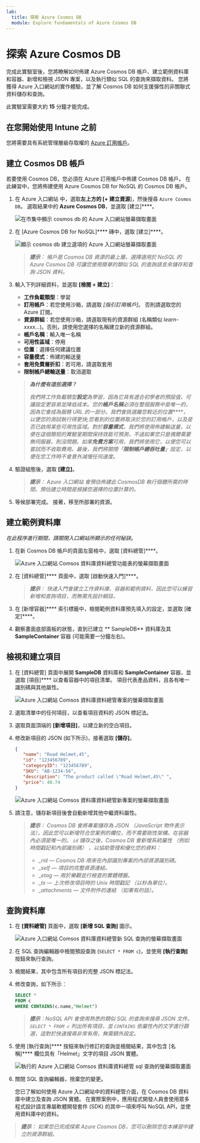 ```yaml
---
lab:
  title: 探索 Azure Cosmos DB
  module: Explore fundamentals of Azure Cosmos DB
---
```

# 探索 Azure Cosmos DB

完成此實驗室後，您將瞭解如何佈建 Azure Cosmos DB 帳戶、建立範例資料庫和容器、新增和檢視 JSON 專案，以及執行類似 SQL 的查詢來擷取資料。 您將獲得 Azure 入口網站的實作體驗，並了解 Cosmos DB 如何支援彈性的非關聯式資料儲存和查詢。

此實驗室需要大約 **15** 分鐘才能完成。

## 在您開始使用 Intune 之前

您將需要具有系統管理層級存取權的 [Azure 訂用帳戶](https://azure.microsoft.com/free)。

## 建立 Cosmos DB 帳戶

若要使用 Cosmos DB，您必須在 Azure 訂用帳戶中佈建 Cosmos DB 帳戶。 在此練習中，您將佈建使用 Azure Cosmos DB for NoSQL 的 Cosmos DB 帳戶。

1. 在 Azure 入口網站 中，選取**左上方的 [+ 建立資源**]，然後搜尋 `Azure Cosmos DB`。  選取結果中的 **Azure Cosmos DB**，並選取 [建立]****。

    ![在市集中顯示 cosmos db 的 Azure 入口網站螢幕擷取畫面](images/cosmosdb-marketplace.png)

1. 在 [Azure Cosmos DB for NoSQL]**** 磚中，選取 [建立]****。

    ![顯示 cosmos db 建立選項的 Azure 入口網站螢幕擷取畫面](images/cosmosdb-nosql-create.png)
   
    > _**提示**： 帳戶是 Cosmos DB 資源的最上層。選擇適用於 NoSQL 的 Azure Cosmos DB 可讓您使用簡單的類似 SQL 的查詢語言來儲存和查詢 JSON 資料。_

1. 輸入下列詳細資料，並選取 **[檢閱 + 建立]**：
   
    - **工作負載類型**：學習
    - **訂用帳戶**：若您使用沙箱，請選取 *[指引訂用帳戶]*。 否則請選取您的 Azure 訂閱。
    - **資源群組**：若您使用沙箱，請選取現有的資源群組 (名稱類似 *learn-xxxx...*)。否則，請使用您選擇的名稱建立新的資源群組。
    - **帳戶名稱**：輸入唯一名稱
    - **可用性區域**：停用
    - **位置**：選擇任何建議位置
    - **容量模式**：佈建的輸送量
    - **套用免費層折扣**：若可用，請選取套用
    - **限制帳戶總輸送量**：取消選取
  
    > _**為什麼有這些選擇？**_
    >
    > _我們將工作負載類型**設定**為學習，因為它具有適合初學者的預設值，可讓設定更容易並降低成本。您的**帳戶名稱**必須在整個服務中是唯一的，因為它會成為服務 URL 的一部分。我們會挑選離您較近的位置****，以便您的測試執行得更快;您看到的位置將取決於您的訂用帳戶，以及是否已啟用某些可用性區域。對於**容量模式**，我們將使用佈建輸送量，以便在這個簡短的實驗室期間保持效能可預測，不過如果您只是偶爾需要無伺服器，則沒問題。如果**免費方案**可用，我們將使用它，以便您可以嘗試而不收取費用。最後，我們將關閉「**限制帳戶總吞吐量**」設定，以便在您工作時不會意外減慢任何速度。_

1. 驗證組態後，選取 **[建立]**。

    > _**提示**： Azure 入口網站 會預估佈建此 CosmosDB 執行個體所需的時間。預估建立時間是根據您選擇的位置計算的。_

1. 等候部署完成。 接著，移至所部署的資源。

## 建立範例資料庫

*在此程序進行期間，請關閉入口網站所顯示的任何秘訣*。

1. 在新 Cosmos DB 帳戶的頁面左窗格中，選取 [資料總管]****。

    ![Azure 入口網站 Comsos 資料庫資料總管功能表的螢幕擷取畫面](images/cosmosdb-data-explorer.png)

1. 在 [資料總管]**** 頁面中，選取 [啟動快速入門]****。

    > _**提示**： 快速入門會建立工作資料庫、容器和範例資料，因此您可以練習新增和查詢項目，而無需先設計綱目。_

1. 在 [新增容器]**** 索引標籤中，檢閱範例資料庫預先填入的設定，並選取 [確定]****。

1. 觀察畫面底部面板的狀態，直到已建立 ** SampleDB** 資料庫及其 **SampleContainer** 容器 (可能需要一分鐘左右)。

## 檢視和建立項目

1. 在 [資料總管] 頁面中展開 **SampleDB** 資料庫和 **SampleContainer** 容器，並選取 [項目]**** 以查看容器中的項目清單。 項目代表產品資料，且各有唯一識別碼與其他屬性。

    ![Azure 入口網站 Comsos 資料庫資料總管專案的螢幕擷取畫面](images/cosmosdb-items.png)

1. 選取清單中的任何項目，以查看項目資料的 JSON 標記法。

1. 選取頁面頂端的 **[新增項目]**，以建立新的空白項目。

1. 修改新項目的 JSON (如下所示)，接著選取 **[儲存]**。

    ```json
   {
       "name": "Road Helmet,45",
       "id": "123456789",
       "categoryID": "123456789",
       "SKU": "AB-1234-56",
       "description": "The product called \"Road Helmet,45\" ",
       "price": 48.74
   }
    ```

    ![Azure 入口網站 Comsos 資料庫資料總管新專案的螢幕擷取畫面](images/cosmosdb-new-item.png)

1. 請注意，儲存新項目後會自動新增其他中繼資料屬性。

    > _**提示**： Cosmos DB 會將專案儲存為 JSON （JavaScript 物件表示法），因此您可以新增符合您案例的欄位，而不需要剛性架構。在容器內必須是唯一的。 `id` 儲存之後，Cosmos DB 會新增系統屬性 （例如時間戳記和內部識別碼） ，以協助管理和優化您的資料：_
    > - *_rid — Cosmos DB 用來在內部識別專案的內部資源識別碼。*
    > - *_self — 項目的完整資源連結。*
    > - *_etag — 用於樂觀並行檢查的實體標籤。*
    > - *_ts — 上次修改項目時的 Unix 時間戳記 （以秒為單位）。*
    > - *_attachments — 文件附件的連結 （如果有的話）。*

## 查詢資料庫

1. 在 **[資料總管]** 頁面中，選取 **[新增 SQL 查詢]** 圖示。

    ![Azure 入口網站 Comsos 資料庫資料總管新 SQL 查詢的螢幕擷取畫面](images/cosmosdb-new-sqlquery.png)

1. 在 SQL 查詢編輯器中檢閱預設查詢 (`SELECT * FROM c`)，並使用 **[執行查詢]** 按鈕來執行查詢。

1. 檢閱結果，其中包含所有項目的完整 JSON 標記法。

1. 修改查詢，如下所示：

    ```sql
   SELECT *
   FROM c
   WHERE CONTAINS(c.name,"Helmet")
    ```

    > _**提示**：NoSQL API 會使用熟悉的類似 SQL 的查詢來搜尋 JSON 文件。 `SELECT * FROM c` 列出所有項目，並 `CONTAINS` 依屬性內的文字進行篩選，這對於快速搜尋非常有用，無需額外設定。_

1. 使用 [執行查詢]**** 按鈕來執行修訂的查詢並檢閱結果，其中包含 [名稱]**** 欄位具有「Helmet」文字的項目 JSON 實體。

    ![執行的 Azure 入口網站 Comsos 資料庫資料總管 sql 查詢的螢幕擷取畫面](images/cosmosdb-query.png)

1. 關閉 SQL 查詢編輯器，捨棄您的變更。

    您已了解如何使用 Azure 入口網站中的資料總管介面，在 Cosmos DB 資料庫中建立及查詢 JSON 實體。 在實際案例中，應用程式開發人員會使用眾多程式設計語言專屬軟體開發套件 (SDK) 的其中一項來呼叫 NoSQL API，並使用資料庫中的資料。

> _**提示**： 如果您已完成探索 Azure Cosmos DB，您可以刪除您在本練習中建立的資源群組。_
